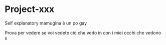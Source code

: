 # Project-xxx
Self explanatory 
mamugina è un po gay

Prova per vedere se voi vedete ciò che vedo in con i miei occhi che vedono
s


